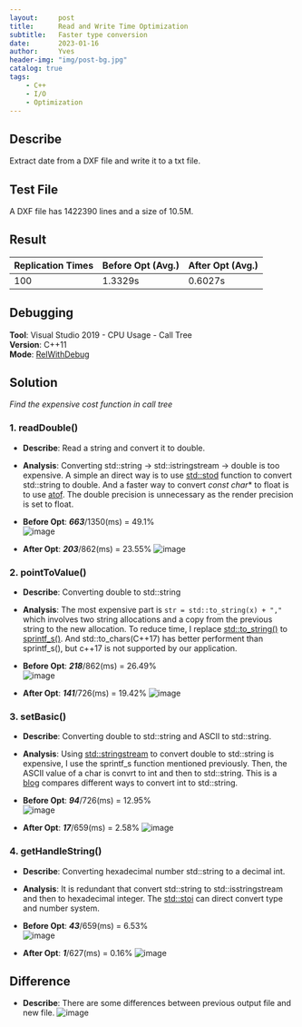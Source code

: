 ```yaml
---
layout:     post
title:      Read and Write Time Optimization
subtitle:   Faster type conversion
date:       2023-01-16
author:     Yves
header-img: "img/post-bg.jpg"
catalog: true
tags:
    - C++ 
    - I/O
    - Optimization
---
```


## Describe
Extract date from a DXF file and write it to a txt file.

## Test File
A DXF file has 1422390 lines and a size of 10.5M.

## Result
|Replication Times|Before Opt (Avg.)|After Opt (Avg.)| 
|---|-------|-------|
|100|1.3329s|0.6027s|


## Debugging
**Tool**: Visual Studio 2019 - CPU Usage - Call Tree  
**Version**: C++11  
**Mode**: [RelWithDebug](https://learn.microsoft.com/en-us/cpp/build/how-to-debug-a-release-build?view=msvc-170)

## Solution
*Find the expensive cost function in call tree*
### 1. readDouble()  
- **Describe**: Read a string and convert it to double.  
- **Analysis**: Converting std::string -> std::istringstream -> double is too expensive. A simple an direct way is to use [std::stod](https://cplusplus.com/reference/string/stod/) function to convert std::string to double. And a faster way to convert *const char** to float is to use [atof](https://cplusplus.com/reference/cstdlib/atof/).
The double precision is unnecessary as the render precision is set to float.
- **Before Opt**: ***663***/1350(ms) = 49.1%  
![image](/img/20230116/2.1.png)

- **After Opt**:  ***203***/862(ms) = 23.55%
![image](/img/20230116/2.2.png)


### 2. pointToValue()  
- **Describe**: Converting double to std::string
- **Analysis**: The most expensive part is `str = std::to_string(x) + ","` which involves two string allocations and a copy from the previous string to the new allocation. To reduce time, I replace [std::to_string()](https://en.cppreference.com/w/cpp/string/basic_string/to_string) to [sprintf_s()](https://en.cppreference.com/w/c/io/fprintf). And std::to_chars(C++17) has better performent than sprintf_s(), but c++17 is not supported by our application.
- **Before Opt**: ***218***/862(ms) = 26.49%  
![image](/img/20230116/2.3.png)

- **After Opt**:  ***141***/726(ms) = 19.42%
![image](/img/20230116/2.4.png)


### 3. setBasic()
- **Describe**: Converting double to std::string and ASCII to std::string.
- **Analysis**: Using [std::stringstream](https://cplusplus.com/reference/sstream/stringstream/) to convert double to std::string is expensive, I use the sprintf_s function mentioned previously. Then, the ASCII value of a char is convrt to int and then to std::string. This is a [blog](https://www.zverovich.net/2013/09/07/integer-to-string-conversion-in-cplusplus.html) compares different ways to convert int to std::string. 

- **Before Opt**: ***94***/726(ms) = 12.95%  
![image](/img/20230116/2.5.png)

- **After Opt**:  ***17***/659(ms) = 2.58%
![image](/img/20230116/2.6.png)


### 4. getHandleString()
- **Describe**: Converting hexadecimal number std::string to a decimal int.
- **Analysis**: It is redundant that convert std::string to std::isstringstream and then to hexadecimal integer. The [std::stoi](https://cplusplus.com/reference/string/stoi/) can direct convert type and number system.

- **Before Opt**: ***43***/659(ms) = 6.53%  
![image](/img/20230116/2.7.png)

- **After Opt**:  ***1***/627(ms) = 0.16%
![image](/img/20230116/2.8.png)
 

## Difference
- **Describe**: There are some differences between previous output file and new file.
![image](/img/20230116/2.9.png)
